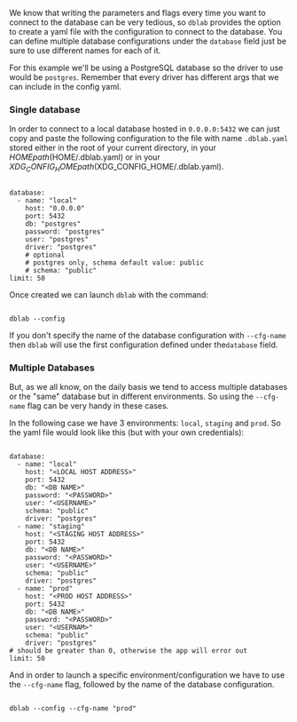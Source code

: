 
We know that writing the parameters and flags every time you want to connect to the database can be very tedious, 
so `dblab` provides the option to create a yaml file with the configuration to connect to the database.
You can define multiple database configurations under the `database` field just be sure to use different names for each of it.

For this example we'll be using a PostgreSQL database so the driver to use would be `postgres`. Remember that every driver has different args that we can include in the config yaml.

### Single database

In order to connect to a local database hosted in `0.0.0.0:5432` we can just copy and paste the following configuration to the file with name `.dblab.yaml` stored either in the root of your current directory, in your $HOME path ($HOME/.dblab.yaml) or in your $XDG_CONFIG_HOME path ($XDG_CONFIG_HOME/.dblab.yaml).

```{ .yaml .copy }

database:
  - name: "local"
    host: "0.0.0.0"
    port: 5432
    db: "postgres"
    password: "postgres"
    user: "postgres"
    driver: "postgres"
    # optional
    # postgres only, schema default value: public
    # schema: "public"
limit: 50

```

Once created we can launch `dblab` with the command:

```{ .sh .copy }

dblab --config

```
If you don't specify the name of the database configuration with `--cfg-name` then `dblab` will use the first configuration defined under the`database` field.

### Multiple Databases

But, as we all know, on the daily basis we tend to access multiple databases or the "same" database but in different environments.
So using the `--cfg-name` flag can be very handy in these cases.

In the following case we have 3 environments: `local`, `staging` and `prod`. So the yaml file would look like this (but with your own credentials):

```{ .yaml .copy }

database:
  - name: "local"
    host: "<LOCAL HOST ADDRESS>"
    port: 5432
    db: "<DB NAME>"
    password: "<PASSWORD>"
    user: "<USERNAME>"
    schema: "public"
    driver: "postgres"
  - name: "staging"
    host: "<STAGING HOST ADDRESS>"
    port: 5432
    db: "<DB NAME>"
    password: "<PASSWORD>"
    user: "<USERNAME>"
    schema: "public"
    driver: "postgres"
  - name: "prod"
    host: "<PROD HOST ADDRESS>"
    port: 5432
    db: "<DB NAME>"
    password: "<PASSWORD>"
    user: "<USERNAM>"
    schema: "public"
    driver: "postgres"
# should be greater than 0, otherwise the app will error out
limit: 50

```
And in order to launch a specific environment/configuration we have to use the `--cfg-name` flag, followed by the name of the database configuration.

```{ .sh .copy }

dblab --config --cfg-name "prod"

```
